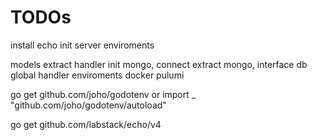 # TODOs

install echo
init server
enviroments

models
extract handler
init mongo, connect
extract mongo, interface db
global handler
enviroments
docker
pulumi

go get github.com/joho/godotenv
or import \_ "github.com/joho/godotenv/autoload"

go get github.com/labstack/echo/v4
